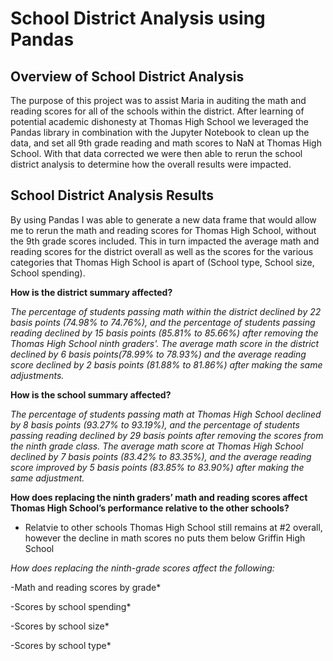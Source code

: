# School District Analysis using Pandas

## Overview of School District Analysis

The purpose of this project was to assist Maria in auditing the math and reading scores for all of the schools within the district.  After learning of potential academic dishonesty at Thomas High School we leveraged the Pandas library in combination with the Jupyter Notebook to clean up the data, and set all 9th grade reading and math scores to NaN at Thomas High School.  With that data corrected we were then able to rerun the school district analysis to determine how the overall results were impacted.

## School District Analysis Results

By using Pandas I was able to generate a new data frame that would allow me to rerun the math and reading scores for Thomas High School, without the 9th grade scores included. This in turn impacted the average math and reading scores for the district overall as well as the scores for the various categories that Thomas High School is apart of (School type, School size, School spending). 

**How is the district summary affected?**

*The percentage of students passing math within the district declined by 22 basis points (74.98% to 74.76%), and the percentage of students passing reading declined by 15 basis points (85.81% to 85.66%) after removing the Thomas High School ninth graders'.  The average math score in the district declined by 6 basis points(78.99% to 78.93%) and the average reading score declined by 2 basis points (81.88% to 81.86%) after making the same adjustments.*   
    
**How is the school summary affected?**

*The percentage of students passing math at Thomas High School declined by 8 basis points (93.27% to 93.19%), and the percentage of students passing reading declined by 29 basis points after removing the scores from the ninth grade class.  The average math score at Thomas High School declined by 7 basis points (83.42% to 83.35%), and the average reading score improved by 5 basis points (83.85% to 83.90%) after making the same adjustment.* 

**How does replacing the ninth graders’ math and reading scores affect Thomas High School’s performance relative to the other schools?**

* Relatvie to other schools Thomas High School still remains at #2 overall, however the decline in math scores no puts them below Griffin High School 



*How does replacing the ninth-grade scores affect the following:*

   -Math and reading scores by grade*

   -Scores by school spending*

   -Scores by school size*

   -Scores by school type*

 
